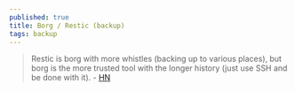 ```yaml
---
published: true
title: Borg / Restic (backup)
tags: backup
---
```

 > Restic is borg with more whistles (backing up to various places), but borg is the more trusted tool with the longer history (just use SSH and be done with it).  - [HN](https://news.ycombinator.com/item?id=21410833)